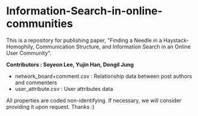 # Information-Search-in-online-communities

This is a repository for publishing paper, "Finding a Needle in a Haystack- Homophily, Communication Structure, and Information Search in an Online User Community". 


**Contributors : Soyeon Lee, Yujin Han, Dongil Jung**


- network_board+comment.csv : Relationship data between post authors and commenters
- user_attribute.csv : User attributes data

All properties are coded non-identifying. If necessary, we will consider providing it upon request. Thanks :)
